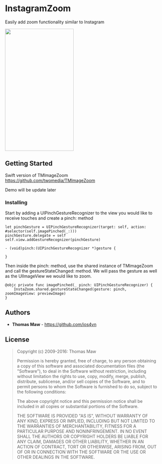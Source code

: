 # InstagramZoom
Easily add zoom functionality similar to Instagram

<img src="preview.gif" width="226" height="402" />

## Getting Started

Swift version of TMImageZoom https://github.com/twomedia/TMImageZoom

Demo will be update later

### Installing

Start by adding a UIPinchGestureRecognizer to the view you would like to receive touches and create a pinch: method
```
let pinchGesture = UIPinchGestureRecognizer(target: self, action: #selector(self.imagePinched(_:)))
pinchGesture.delegate = self
self.view.addGestureRecognizer(pinchGesture)

- (void)pinch:(UIPinchGestureRecognizer *)gesture {
    
}
```

Then inside the pinch: method, use the shared instance of TMImageZoom and call the gestureStateChanged: method. We will pass the gesture as well as the UIImageView we would like to zoom.
```
@objc private func imagePinched(_ pinch: UIPinchGestureRecognizer) {
    InstaZoom.shared.gestureStateChanged(gesture: pinch, zoomImageView: previewImage)
}
```


## Authors

* **Thomas Maw** - https://github.com/ios4vn

## License

> Copyright (c) 2009-2016: Thomas Maw
>
> Permission is hereby granted, free of charge, to any person obtaining
> a copy of this software and associated documentation files (the
> "Software"), to deal in the Software without restriction, including
> without limitation the rights to use, copy, modify, merge, publish,
> distribute, sublicense, and/or sell copies of the Software, and to
> permit persons to whom the Software is furnished to do so, subject to
> the following conditions:
>
> The above copyright notice and this permission notice shall be
> included in all copies or substantial portions of the Software.
>
> THE SOFTWARE IS PROVIDED "AS IS", WITHOUT WARRANTY OF ANY KIND,
> EXPRESS OR IMPLIED, INCLUDING BUT NOT LIMITED TO THE WARRANTIES OF
> MERCHANTABILITY, FITNESS FOR A PARTICULAR PURPOSE AND
> NONINFRINGEMENT. IN NO EVENT SHALL THE AUTHORS OR COPYRIGHT HOLDERS BE
> LIABLE FOR ANY CLAIM, DAMAGES OR OTHER LIABILITY, WHETHER IN AN ACTION
> OF CONTRACT, TORT OR OTHERWISE, ARISING FROM, OUT OF OR IN CONNECTION
> WITH THE SOFTWARE OR THE USE OR OTHER DEALINGS IN THE SOFTWARE.
